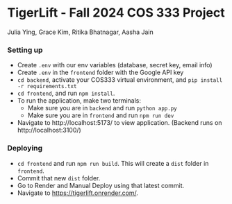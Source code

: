 # TigerLift - Fall 2024 COS 333 Project

Julia Ying, Grace Kim, Ritika Bhatnagar, Aasha Jain

### Setting up

- Create `.env` with our env variables (database, secret key, email info)
- Create `.env` in the `frontend` folder with the Google API key
- `cd backend`, activate your COS333 virtual environment, and `pip install -r requirements.txt`
- `cd frontend`, and run `npm install`.
- To run the application, make two terminals:
  - Make sure you are in `backend` and run `python app.py`
  - Make sure you are in `frontend` and run `npm run dev`
- Navigate to http://localhost:5173/ to view application. (Backend runs on http://localhost:3100/)

### Deploying

- `cd frontend` and run `npm run build`. This will create a `dist` folder in `frontend`.
- Commit that new `dist` folder.
- Go to Render and Manual Deploy using that latest commit.
- Navigate to https://tigerlift.onrender.com/.
